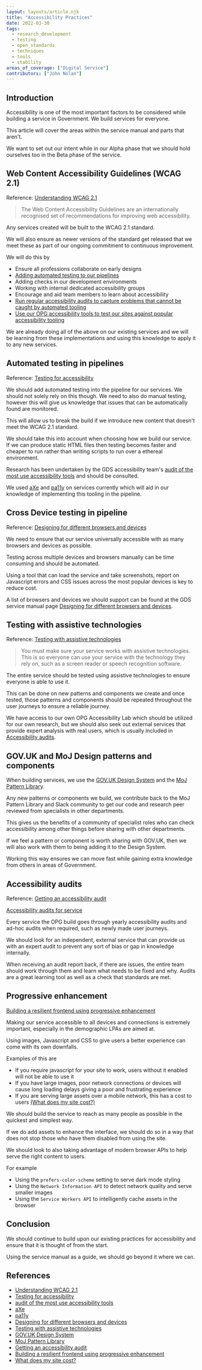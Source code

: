```yaml
---
layout: layouts/article.njk
title: "Accessibility Practices"
date: 2022-03-30
tags: 
  - research_development
  - testing
  - open_standards
  - techniques
  - tools
  - stability
areas_of_coverage: ["Digital Service"]
contributors: ["John Nolan"]
---
```


## Introduction

Accessibility is one of the most important factors to be considered while building a service in Government. We build services for everyone.

This article will cover the areas within the service manual and parts that aren't.

We want to set out our intent while in our Alpha phase that we should hold ourselves too in the Beta phase of the service.

## Web Content Accessibility Guidelines (WCAG 2.1)

Reference: [Understanding WCAG 2.1](https://www.gov.uk/service-manual/helping-people-to-use-your-service/understanding-wcag#wcag-design-principles)

> The Web Content Accessibility Guidelines are an internationally recognised set of recommendations for improving web accessibility.

Any services created will be built to the WCAG 2.1 standard.

We will also ensure as newer versions of the standard get released that we meet these as part of our ongoing commitment to continuous improvement.

We will do this by

* Ensure all professions collaborate on early designs
* [Adding automated testing to our pipelines](#automated-testing-in-pipelines)
* Adding checks in our development environments
* Working with internal dedicated accessibility groups
* Encourage and aid team members to learn about accessibility
* [Run regular accessibility audits to capture problems that cannot be caught by automated tooling](#accessibility-audits)
* [Use our OPG accessibility tools to test our sites against popular accessibility tooling](#testing-with-assistive-technologies)

We are already doing all of the above on our existing services and we will be learning from these implementations and using this knowledge to apply it to any new services.

## Automated testing in pipelines

Reference: [Testing for accessibility](https://www.gov.uk/service-manual/helping-people-to-use-your-service/testing-for-accessibility)

We should add automated testing into the pipeline for our services. We should not solely rely on this though. We need to also do manual testing, however this will give us knowledge that issues that can be automatically found are monitored.

This will allow us to break the build if we introduce new content that doesn't meet the WCAG 2.1 standard.

We should take this into account when choosing how we build our service. If we can produce static HTML files then testing becomes faster and cheaper to run rather than writing scripts to run over a ethereal environment.

Research has been undertaken by the GDS accessibility team's [audit of the most use accessibility tools](https://alphagov.github.io/accessibility-tool-audit/) and should be consulted.

We used [aXe](https://www.deque.com/axe/) and [pa11y](https://pa11y.org/) on services currently which will aid in our knowledge of implementing this tooling in the pipeline.

## Cross Device testing in pipeline

Reference: [Designing for different browsers and devices](https://www.gov.uk/service-manual/technology/designing-for-different-browsers-and-devices)

We need to ensure that our service universally accessible with as many browsers and devices as possible.

Testing across multiple devices and browsers manually can be time consuming and should be automated.

Using a tool that can load the service and take screenshots, report on Javascript errors and CSS issues across the most popular devices is key to reduce cost.

A list of browsers and devices we should support can be found at the GDS service manual page [Designing for different browsers and devices](https://www.gov.uk/service-manual/technology/designing-for-different-browsers-and-devices).

## Testing with assistive technologies

Reference: [Testing with assistive technologies](https://www.gov.uk/service-manual/technology/testing-with-assistive-technologies)

> You must make sure your service works with assistive technologies. This is so everyone can use your service with the technology they rely on, such as a screen reader or speech recognition software.

The entire service should be tested using assistive technologies to ensure everyone is able to use it.

This can be done on new patterns and components we create and once tested, those patterns and components should be repeated throughout the user journeys to ensure a reliable journey.

We have access to our own OPG Accessibility Lab which should be utilized for our own research, but we should also seek out external services that provide expert analysis with real users, which is usually included in [Accessibility audits](#accessibility-audits).

## GOV.UK and MoJ Design patterns and components

When building services, we use the [GOV.UK Design System](https://design-system.service.gov.uk/) and the [MoJ Pattern Library](https://design-patterns.service.justice.gov.uk/).

Any new patterns or components we build, we contribute back to the MoJ Pattern Library and Slack community to get our code and research peer reviewed from specialists in other departments.

This gives us the benefits of a community of specialist roles who can check accessibility among other things before sharing with other departments.

If we feel a pattern or component is worth sharing with GOV.UK, then we will also work with them to being adding it to the Design System.

Working this way ensures we can move fast while gaining extra knowledge from others in areas of Government.

## Accessibility audits

Reference: [Getting an accessibility audit](https://www.gov.uk/service-manual/helping-people-to-use-your-service/getting-an-accessibility-audit)

[Accessibility audits for service](https://www.gov.uk/service-manual/helping-people-to-use-your-service/getting-an-accessibility-audit)

Every service the OPG build goes through yearly accessibility audits and ad-hoc audits when required, such as newly made user journeys.

We should look for an independent, external service that can provide us with an expert audit to prevent any sort of bias or gap in knowledge internally.

When receiving an audit report back, if there are issues, the entire team should work through them and learn what needs to be fixed and why. Audits are a great learning tool as well as a check that standards are met.

## Progressive enhancement

[Building a resilient frontend using progressive enhancement](https://www.gov.uk/service-manual/technology/using-progressive-enhancement)

Making our service accessible to all devices and connections is extremely important, especially in the demographic LPAs are aimed at.

Using images, Javascript and CSS to give users a better experience can come with its own downfalls.

Examples of this are

* If you require javascript for your site to work, users without it enabled will not be able to use it
* If you have large images, poor network connections or devices will cause long loading delays giving a poor and frustrating experience
* If you are serving large assets over a mobile network, this has a cost to users [(What does my site cost?)](https://whatdoesmysitecost.com/)

We should build the service to reach as many people as possible in the quickest and simplest way.

If we do add assets to enhance the interface, we should do so in a way that does not stop those who have them disabled from using the site.

We should look to also taking advantage of modern browser APIs to help serve the right content to users.

For example

* Using the `prefers-color-scheme` setting to serve dark mode styling
* Using the `Network Information API` to detect network quality and serve smaller images
* Using the `Service Workers API` to intelligently cache assets in the browser

## Conclusion

We should continue to build upon our existing practices for accessibility and ensure that it is thought of from the start.

Using the service manual as a guide, we should go beyond it where we can.

## References

* [Understanding WCAG 2.1](https://www.gov.uk/service-manual/helping-people-to-use-your-service/understanding-wcag#wcag-design-principles)
* [Testing for accessibility](https://www.gov.uk/service-manual/helping-people-to-use-your-service/testing-for-accessibility)
* [audit of the most use accessibility tools](https://alphagov.github.io/accessibility-tool-audit/)
* [aXe](https://www.deque.com/axe/)
* [pa11y](https://pa11y.org/)
* [Designing for different browsers and devices](https://www.gov.uk/service-manual/technology/designing-for-different-browsers-and-devices)
* [Testing with assistive technologies](https://www.gov.uk/service-manual/technology/testing-with-assistive-technologies)
* [GOV.UK Design System](https://design-system.service.gov.uk/)
* [MoJ Pattern Library](https://design-patterns.service.justice.gov.uk/)
* [Getting an accessibility audit](https://www.gov.uk/service-manual/helping-people-to-use-your-service/getting-an-accessibility-audit)
* [Building a resilient frontend using progressive enhancement](https://www.gov.uk/service-manual/technology/using-progressive-enhancement)
* [What does my site cost?](https://whatdoesmysitecost.com/)
